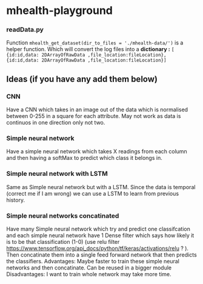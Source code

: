 # mhealth-playground

### readData.py

Function `mhealth_get_dataset(dir_to_files = './mhealth-data/')` is a helper function. Which will convert the log files into a **dictionary :** `[ {id:id,data: 2DArrayOfRawData ,file_location:fileLocation},{id:id,data: 2DArrayOfRawData ,file_location:fileLocation}]`

## Ideas (if you have any add them below)

### CNN

Have a CNN which takes in an image out of the data which is normalised between 0-255 in a square for each attribute. May not work as data is continuos in one direction only not two.

### Simple neural network

Have a simple neural network which takes X readings from each column and then having a softMax to predict which class it belongs in.

### Simple neural network with LSTM

Same as Simple neural network but with a LSTM. Since the data is temporal (correct me if I am wrong) we can use a LSTM to learn from previous history.

### Simple neural networks concatinated

Have many Simple neural network which try and predict one classifcation and each simple neural network have 1 Dense filter which says how likely it is to be that classification (1-0) (use relu filter https://www.tensorflow.org/api_docs/python/tf/keras/activations/relu ? ). Then concatinate them into a single feed forward network that then predicts the classifiers. Advantages: Maybe faster to train these simple neural networks and then concatinate. Can be reused in a bigger module Disadvantages: I want to train whole network may take more time.
